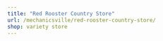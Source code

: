 ```yaml
---
title: "Red Rooster Country Store"
url: /mechanicsville/red-rooster-country-store/
shop: variety store
---
```

